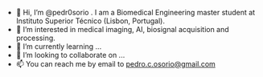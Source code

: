- 👋 Hi, I’m @pedr0sorio . I am a Biomedical Engineering master student at Instituto Superior Técnico (Lisbon, Portugal).
- 👀 I’m interested in medical imaging, AI, biosignal acquisition and processing.
- 🌱 I’m currently learning ...
- 💞️ I’m looking to collaborate on ...
- 📫 You can reach me by email to pedro.c.osorio@gmail.com

<!---
pedr0sorio/pedr0sorio is a ✨ special ✨ repository because its `README.md` (this file) appears on your GitHub profile.
You can click the Preview link to take a look at your changes.
--->
